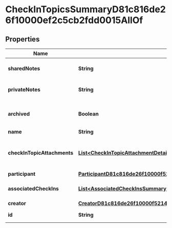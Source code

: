 

# CheckInTopicsSummaryD81c816de26f10000ef2c5cb2fdd0015AllOf


## Properties

| Name | Type | Description | Notes |
|------------ | ------------- | ------------- | -------------|
|**sharedNotes** | **String** | Shared notes of the topic. |  [optional] |
|**privateNotes** | **String** | Personal notes of the topic. |  [optional] |
|**archived** | **Boolean** | Indicates that the topic is archived. |  [optional] |
|**name** | **String** | Topic name. |  [optional] |
|**checkInTopicAttachments** | [**List&lt;CheckInTopicAttachmentDetail600ecde4c8421000278d06bfacea01c1&gt;**](CheckInTopicAttachmentDetail600ecde4c8421000278d06bfacea01c1.md) | Returns all attachments for the Check-In Topic. |  [optional] |
|**participant** | [**ParticipantD81c816de26f10000f52144d053f001b**](ParticipantD81c816de26f10000f52144d053f001b.md) |  |  [optional] |
|**associatedCheckIns** | [**List&lt;AssociatedCheckInsSummaryD81c816de26f10000f7a29ea89140020&gt;**](AssociatedCheckInsSummaryD81c816de26f10000f7a29ea89140020.md) | Check-ins associated to topic. |  [optional] |
|**creator** | [**CreatorD81c816de26f10000f521459ac80001d**](CreatorD81c816de26f10000f521459ac80001d.md) |  |  [optional] |
|**id** | **String** | Id of the instance |  [optional] |



